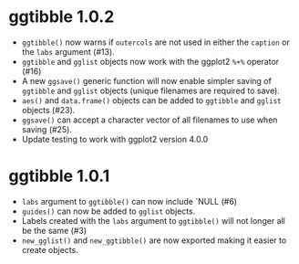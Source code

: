 # ggtibble 1.0.2

* `ggtibble()` now warns if `outercols` are not used in either the `caption` or
  the `labs` argument (#13).
* `ggtibble` and `gglist` objects now work with the ggplot2 `%+%` operator (#16)
* A new `ggsave()` generic function will now enable simpler saving of `ggtibble`
  and `gglist` objects (unique filenames are required to save).
* `aes()` and `data.frame()` objects can be added to `ggtibble` and `gglist`
  objects (#23).
* `ggsave()` can accept a character vector of all filenames to use when saving
  (#25).
* Update testing to work with ggplot2 version 4.0.0

# ggtibble 1.0.1

* `labs` argument to `ggtibble()` can now include `NULL (#6)
* `guides()` can now be added to `gglist` objects.
* Labels created with the `labs` argument to `ggtibble()` will not longer all be
  the same (#3)
* `new_gglist()` and `new_ggtibble()` are now exported making it easier to
  create objects.
